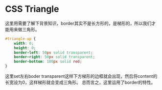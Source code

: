 # CSS Triangle
这里用需要了解下背景知识，border其实不是长方形的，是梯形的，所以我们才能用来做三角形。
```css
#triangle-up {
	width: 0;
	height: 0;
	border-left: 50px solid transparent;
	border-right: 50px solid transparent;
	border-bottom: 100px solid red;
}
```
这里set左右boder transparent这样下方梯形的边框就会出现，然后将content的长宽设为0，这样梯形就会变成三角形。
总而言之，这里运用了border的特性。